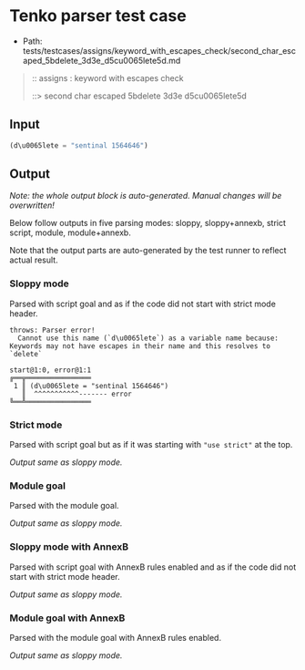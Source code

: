 # Tenko parser test case

- Path: tests/testcases/assigns/keyword_with_escapes_check/second_char_escaped_5bdelete_3d3e_d5cu0065lete5d.md

> :: assigns : keyword with escapes check
>
> ::> second char escaped 5bdelete 3d3e d5cu0065lete5d

## Input

`````js
(d\u0065lete = "sentinal 1564646")
`````

## Output

_Note: the whole output block is auto-generated. Manual changes will be overwritten!_

Below follow outputs in five parsing modes: sloppy, sloppy+annexb, strict script, module, module+annexb.

Note that the output parts are auto-generated by the test runner to reflect actual result.

### Sloppy mode

Parsed with script goal and as if the code did not start with strict mode header.

`````
throws: Parser error!
  Cannot use this name (`d\u0065lete`) as a variable name because: Keywords may not have escapes in their name and this resolves to `delete`

start@1:0, error@1:1
╔══╦════════════════
 1 ║ (d\u0065lete = "sentinal 1564646")
   ║  ^^^^^^^^^^^------- error
╚══╩════════════════

`````

### Strict mode

Parsed with script goal but as if it was starting with `"use strict"` at the top.

_Output same as sloppy mode._

### Module goal

Parsed with the module goal.

_Output same as sloppy mode._

### Sloppy mode with AnnexB

Parsed with script goal with AnnexB rules enabled and as if the code did not start with strict mode header.

_Output same as sloppy mode._

### Module goal with AnnexB

Parsed with the module goal with AnnexB rules enabled.

_Output same as sloppy mode._
